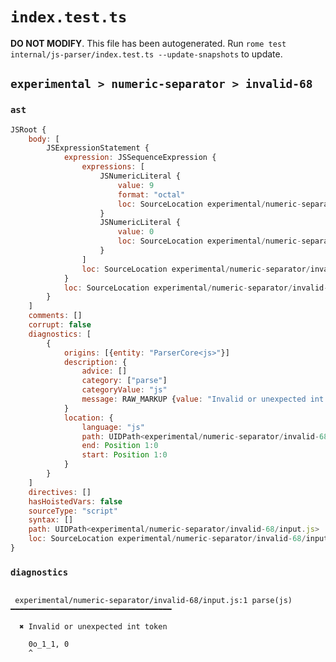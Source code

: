 # `index.test.ts`

**DO NOT MODIFY**. This file has been autogenerated. Run `rome test internal/js-parser/index.test.ts --update-snapshots` to update.

## `experimental > numeric-separator > invalid-68`

### `ast`

```javascript
JSRoot {
	body: [
		JSExpressionStatement {
			expression: JSSequenceExpression {
				expressions: [
					JSNumericLiteral {
						value: 9
						format: "octal"
						loc: SourceLocation experimental/numeric-separator/invalid-68/input.js 1:0-1:6
					}
					JSNumericLiteral {
						value: 0
						loc: SourceLocation experimental/numeric-separator/invalid-68/input.js 1:8-1:9
					}
				]
				loc: SourceLocation experimental/numeric-separator/invalid-68/input.js 1:0-1:9
			}
			loc: SourceLocation experimental/numeric-separator/invalid-68/input.js 1:0-1:9
		}
	]
	comments: []
	corrupt: false
	diagnostics: [
		{
			origins: [{entity: "ParserCore<js>"}]
			description: {
				advice: []
				category: ["parse"]
				categoryValue: "js"
				message: RAW_MARKUP {value: "Invalid or unexpected int token"}
			}
			location: {
				language: "js"
				path: UIDPath<experimental/numeric-separator/invalid-68/input.js>
				end: Position 1:0
				start: Position 1:0
			}
		}
	]
	directives: []
	hasHoistedVars: false
	sourceType: "script"
	syntax: []
	path: UIDPath<experimental/numeric-separator/invalid-68/input.js>
	loc: SourceLocation experimental/numeric-separator/invalid-68/input.js 1:0-2:0
}
```

### `diagnostics`

```

 experimental/numeric-separator/invalid-68/input.js:1 parse(js) ━━━━━━━━━━━━━━━━━━━━━━━━━━━━━━━━━━━━

  ✖ Invalid or unexpected int token

    0o_1_1, 0
    ^


```
